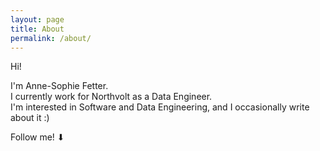 ```yaml
---
layout: page
title: About
permalink: /about/
---
```


Hi!

I'm Anne-Sophie Fetter.  
I currently work for Northvolt as a Data Engineer.  
I'm interested in Software and Data Engineering, and I occasionally write about it :)  

Follow me! ⬇
